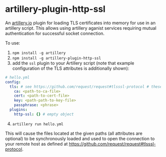 # artillery-plugin-http-ssl

An [artillery.io](https://artillery.io) plugin for loading TLS certificates into memory for use in an artillery script.  This allows using artillery aganist services requiring mutual authentication for successful socket connection.

To use:
1. `npm install -g artillery`
2. `npm install -g artillery-plugin-http-ssl`
3. add the `ssl` plugin to your Artillery script (note that example configuration of the TLS attributes is additionally shown):
```yaml
# hello.yml
config:
  tls: # see https://github.com/request/request#tlsssl-protocol # these are all optional according to your needs
    ca: <path-to-ca-file>
    cert: <path-to-cert-file>
    key: <path-path-to-key-file>
    passphrase: <phrase>
  plugins:
    http-ssl: {} # empty object
```
4. `artillery run hello.yml`

This will cause the files located at the given paths (all attributes are optional) to be synchronously loaded and used to open the connection to your remote host as defined at https://github.com/request/request#tlsssl-protocol.
